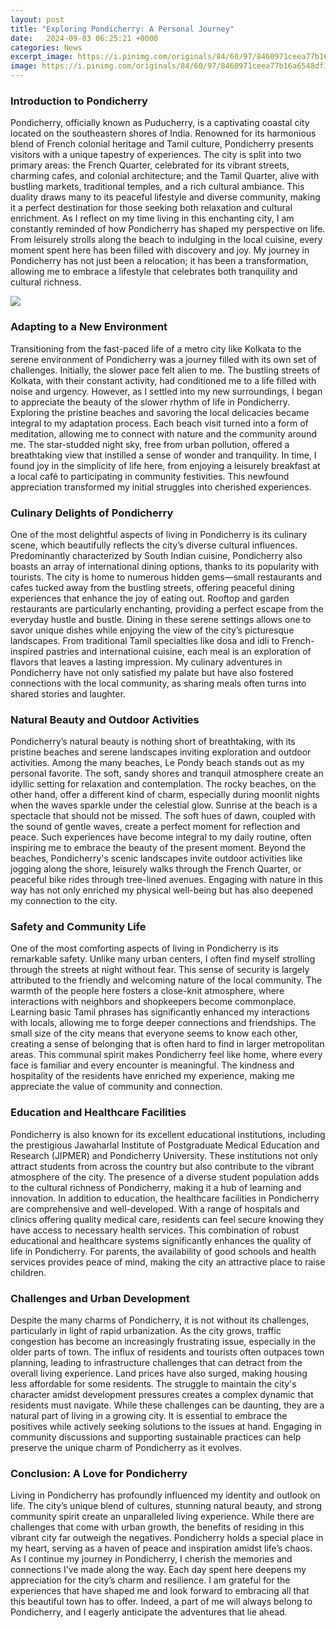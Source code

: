 ```yaml
---
layout: post
title: "Exploring Pondicherry: A Personal Journey"
date:   2024-09-03 06:25:21 +0000
categories: News
excerpt_image: https://i.pinimg.com/originals/84/60/97/8460971ceea77b16a6548df19b16d1d1.png
image: https://i.pinimg.com/originals/84/60/97/8460971ceea77b16a6548df19b16d1d1.png
---
```


### Introduction to Pondicherry
Pondicherry, officially known as Puducherry, is a captivating coastal city located on the southeastern shores of India. Renowned for its harmonious blend of French colonial heritage and Tamil culture, Pondicherry presents visitors with a unique tapestry of experiences. The city is split into two primary areas: the French Quarter, celebrated for its vibrant streets, charming cafes, and colonial architecture; and the Tamil Quarter, alive with bustling markets, traditional temples, and a rich cultural ambiance. This duality draws many to its peaceful lifestyle and diverse community, making it a perfect destination for those seeking both relaxation and cultural enrichment. 
As I reflect on my time living in this enchanting city, I am constantly reminded of how Pondicherry has shaped my perspective on life. From leisurely strolls along the beach to indulging in the local cuisine, every moment spent here has been filled with discovery and joy. My journey in Pondicherry has not just been a relocation; it has been a transformation, allowing me to embrace a lifestyle that celebrates both tranquility and cultural richness.

![](https://i.pinimg.com/originals/84/60/97/8460971ceea77b16a6548df19b16d1d1.png)
### Adapting to a New Environment
Transitioning from the fast-paced life of a metro city like Kolkata to the serene environment of Pondicherry was a journey filled with its own set of challenges. Initially, the slower pace felt alien to me. The bustling streets of Kolkata, with their constant activity, had conditioned me to a life filled with noise and urgency. However, as I settled into my new surroundings, I began to appreciate the beauty of the slower rhythm of life in Pondicherry. 
Exploring the pristine beaches and savoring the local delicacies became integral to my adaptation process. Each beach visit turned into a form of meditation, allowing me to connect with nature and the community around me. The star-studded night sky, free from urban pollution, offered a breathtaking view that instilled a sense of wonder and tranquility. In time, I found joy in the simplicity of life here, from enjoying a leisurely breakfast at a local café to participating in community festivities. This newfound appreciation transformed my initial struggles into cherished experiences.
### Culinary Delights of Pondicherry
One of the most delightful aspects of living in Pondicherry is its culinary scene, which beautifully reflects the city’s diverse cultural influences. Predominantly characterized by South Indian cuisine, Pondicherry also boasts an array of international dining options, thanks to its popularity with tourists. The city is home to numerous hidden gems—small restaurants and cafes tucked away from the bustling streets, offering peaceful dining experiences that enhance the joy of eating out. 
Rooftop and garden restaurants are particularly enchanting, providing a perfect escape from the everyday hustle and bustle. Dining in these serene settings allows one to savor unique dishes while enjoying the view of the city’s picturesque landscapes. From traditional Tamil specialties like dosa and idli to French-inspired pastries and international cuisine, each meal is an exploration of flavors that leaves a lasting impression. My culinary adventures in Pondicherry have not only satisfied my palate but have also fostered connections with the local community, as sharing meals often turns into shared stories and laughter.
### Natural Beauty and Outdoor Activities
Pondicherry’s natural beauty is nothing short of breathtaking, with its pristine beaches and serene landscapes inviting exploration and outdoor activities. Among the many beaches, Le Pondy beach stands out as my personal favorite. The soft, sandy shores and tranquil atmosphere create an idyllic setting for relaxation and contemplation. The rocky beaches, on the other hand, offer a different kind of charm, especially during moonlit nights when the waves sparkle under the celestial glow.
Sunrise at the beach is a spectacle that should not be missed. The soft hues of dawn, coupled with the sound of gentle waves, create a perfect moment for reflection and peace. Such experiences have become integral to my daily routine, often inspiring me to embrace the beauty of the present moment. Beyond the beaches, Pondicherry's scenic landscapes invite outdoor activities like jogging along the shore, leisurely walks through the French Quarter, or peaceful bike rides through tree-lined avenues. Engaging with nature in this way has not only enriched my physical well-being but has also deepened my connection to the city.
### Safety and Community Life
One of the most comforting aspects of living in Pondicherry is its remarkable safety. Unlike many urban centers, I often find myself strolling through the streets at night without fear. This sense of security is largely attributed to the friendly and welcoming nature of the local community. The warmth of the people here fosters a close-knit atmosphere, where interactions with neighbors and shopkeepers become commonplace.
Learning basic Tamil phrases has significantly enhanced my interactions with locals, allowing me to forge deeper connections and friendships. The small size of the city means that everyone seems to know each other, creating a sense of belonging that is often hard to find in larger metropolitan areas. This communal spirit makes Pondicherry feel like home, where every face is familiar and every encounter is meaningful. The kindness and hospitality of the residents have enriched my experience, making me appreciate the value of community and connection.
### Education and Healthcare Facilities
Pondicherry is also known for its excellent educational institutions, including the prestigious Jawaharlal Institute of Postgraduate Medical Education and Research (JIPMER) and Pondicherry University. These institutions not only attract students from across the country but also contribute to the vibrant atmosphere of the city. The presence of a diverse student population adds to the cultural richness of Pondicherry, making it a hub of learning and innovation.
In addition to education, the healthcare facilities in Pondicherry are comprehensive and well-developed. With a range of hospitals and clinics offering quality medical care, residents can feel secure knowing they have access to necessary health services. This combination of robust educational and healthcare systems significantly enhances the quality of life in Pondicherry. For parents, the availability of good schools and health services provides peace of mind, making the city an attractive place to raise children.
### Challenges and Urban Development
Despite the many charms of Pondicherry, it is not without its challenges, particularly in light of rapid urbanization. As the city grows, traffic congestion has become an increasingly frustrating issue, especially in the older parts of town. The influx of residents and tourists often outpaces town planning, leading to infrastructure challenges that can detract from the overall living experience.
Land prices have also surged, making housing less affordable for some residents. The struggle to maintain the city's character amidst development pressures creates a complex dynamic that residents must navigate. While these challenges can be daunting, they are a natural part of living in a growing city. It is essential to embrace the positives while actively seeking solutions to the issues at hand. Engaging in community discussions and supporting sustainable practices can help preserve the unique charm of Pondicherry as it evolves.
### Conclusion: A Love for Pondicherry
Living in Pondicherry has profoundly influenced my identity and outlook on life. The city’s unique blend of cultures, stunning natural beauty, and strong community spirit create an unparalleled living experience. While there are challenges that come with urban growth, the benefits of residing in this vibrant city far outweigh the negatives. Pondicherry holds a special place in my heart, serving as a haven of peace and inspiration amidst life’s chaos.
As I continue my journey in Pondicherry, I cherish the memories and connections I’ve made along the way. Each day spent here deepens my appreciation for the city’s charm and resilience. I am grateful for the experiences that have shaped me and look forward to embracing all that this beautiful town has to offer. Indeed, a part of me will always belong to Pondicherry, and I eagerly anticipate the adventures that lie ahead.